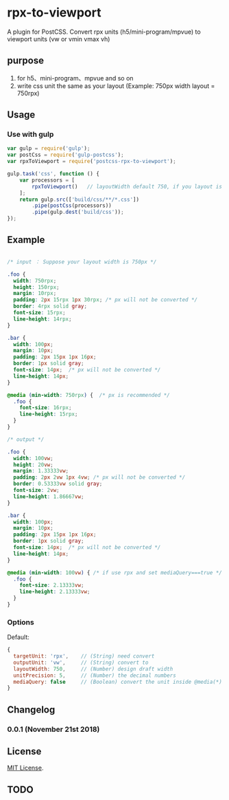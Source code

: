# rpx-to-viewport
A plugin for PostCSS. Convert rpx units (h5/mini-program/mpvue) to viewport units (vw or vmin vmax vh)

## purpose
1. for h5、mini-program、mpvue and so on
2. write css unit the same as your layout (Example: 750px width layout = 750rpx)

## Usage 

### Use with gulp

```js
var gulp = require('gulp');
var postCss = require('gulp-postcss');
var rpxToViewport = require('postcss-rpx-to-viewport');

gulp.task('css', function () {
    var processors = [
        rpxToViewport()   // layoutWidth default 750, if you layout is 640, use as rpxToViewport({layoutWidth: 640}) 
    ];
    return gulp.src(['build/css/**/*.css'])
        .pipe(postCss(processors))
        .pipe(gulp.dest('build/css'));
});
```

## Example

```css

/* input ： Suppose your layout width is 750px */

.foo {
  width: 750rpx;  
  height: 150rpx;
  margin: 10rpx;
  padding: 2px 15rpx 1px 30rpx; /* px will not be converted */
  border: 4rpx solid gray;
  font-size: 15rpx;
  line-height: 14rpx;
}

.bar {
  width: 100px;
  margin: 10px;
  padding: 2px 15px 1px 16px;
  border: 1px solid gray;
  font-size: 14px;  /* px will not be converted */
  line-height: 14px;
}

@media (min-width: 750rpx) {  /* px is recommended */
  .foo {
    font-size: 16rpx;
    line-height: 15rpx;
  }
}

/* output */

.foo {
  width: 100vw;
  height: 20vw;
  margin: 1.33333vw;
  padding: 2px 2vw 1px 4vw; /* px will not be converted */
  border: 0.53333vw solid gray;
  font-size: 2vw;
  line-height: 1.86667vw;
}

.bar {
  width: 100px;
  margin: 10px;
  padding: 2px 15px 1px 16px;
  border: 1px solid gray;
  font-size: 14px;  /* px will not be converted */
  line-height: 14px;
}

@media (min-width: 100vw) { /* if use rpx and set mediaQuery===true */
  .foo {
    font-size: 2.13333vw;
    line-height: 2.13333vw;
  }
}


```

  
### Options

Default:
```js
{
  targetUnit: 'rpx',    // (String) need convert
  outputUnit: 'vw',     // (String) convert to
  layoutWidth: 750,     // (Number) design draft width
  unitPrecision: 5,     // (Number) the decimal numbers
  mediaQuery: false     // (Boolean) convert the unit inside @media(*)
}
```


## Changelog

### 0.0.1 (November 21st 2018) ###


## License

[MIT License](http://opensource.org/licenses/mit-license).

## TODO
